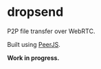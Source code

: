 dropsend
========
P2P file transfer over WebRTC.

Built using [PeerJS](http://peerjs.com).

**Work in progress.**
